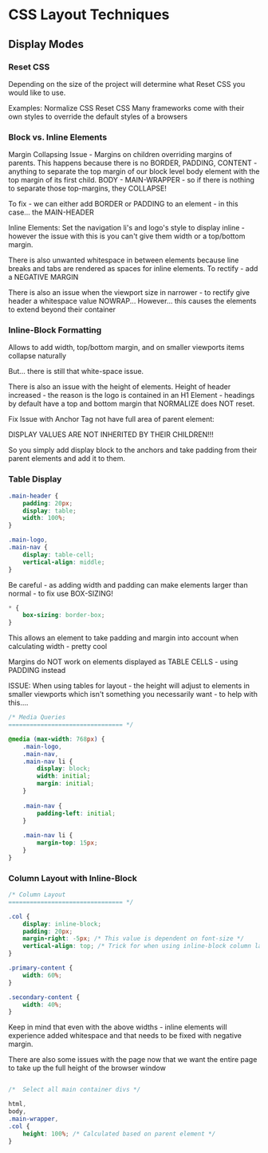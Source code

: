 # CSS Layout Techniques

## Display Modes

### Reset CSS

Depending on the size of the project will determine what Reset CSS you would like to use.

Examples:
Normalize CSS
Reset CSS
Many frameworks come with their own styles to override the default styles of a browsers

### Block vs. Inline Elements

Margin Collapsing Issue - Margins on children overriding margins of parents. This happens
because there is no BORDER, PADDING, CONTENT - anything to separate the top margin of our block
level body element with the top margin of its first child. BODY - MAIN-WRAPPER - so if there
is nothing to separate those top-margins, they COLLAPSE!

To fix - we can either add BORDER or PADDING to an element - in this case... the MAIN-HEADER

Inline Elements:
Set the navigation li's and logo's style to display inline - however the issue with this is
you can't give them width or a top/bottom margin.

There is also unwanted whitespace in between elements because line breaks and tabs are rendered
as spaces for inline elements. To rectify - add a NEGATIVE MARGIN

There is also an issue when the viewport size in narrower - to rectify give header a whitespace value NOWRAP...
However... this causes the elements to extend beyond their container

### Inline-Block Formatting

Allows to add width, top/bottom margin, and on smaller viewports items collapse naturally

But... there is still that white-space issue.

There is also an issue with the height of elements. Height of header increased - the reason is 
the logo is contained in an H1 Element - headings by default have a top and bottom margin that
NORMALIZE does NOT reset.

Fix Issue with Anchor Tag not have full area of parent element:

DISPLAY VALUES ARE NOT INHERITED BY THEIR CHILDREN!!!

So you simply add display block to the anchors and take padding from their parent elements
and add it to them.

### Table Display

```css
.main-header {
    padding: 20px;
    display: table;
    width: 100%;
}

.main-logo,
.main-nav {
    display: table-cell;
    vertical-align: middle;
}
```

Be careful - as adding width and padding can make elements larger than normal - to fix use BOX-SIZING!

```css
* {
    box-sizing: border-box;
}
```

This allows an element to take padding and margin into account when calculating width - pretty cool

Margins do NOT work on elements displayed as TABLE CELLS - using PADDING instead

ISSUE: When using tables for layout - the height will adjust to elements in smaller viewports which
isn't something you necessarily want - to help with this....

```css
/* Media Queries
================================ */

@media (max-width: 768px) {
    .main-logo,
    .main-nav,
    .main-nav li {
        display: block;
        width: initial;
        margin: initial;
    }
    
    .main-nav {
        padding-left: initial;
    }
    
    .main-nav li {
        margin-top: 15px;
    }
}
```

### Column Layout with Inline-Block

```css
/* Column Layout
================================ */

.col {
    display: inline-block;
    padding: 20px;
    margin-right: -5px; /* This value is dependent on font-size */
    vertical-align: top; /* Trick for when using inline-block column layout */
}

.primary-content {
    width: 60%;
}

.secondary-content {
    width: 40%;
}
```

Keep in mind that even with the above widths - inline elements will experience added whitespace and that needs
to be fixed with negative margin.

There are also some issues with the page now that we want the entire page to take up the full height of the browser window

```css

/*  Select all main container divs */

html,
body,
.main-wrapper,
.col {
    height: 100%; /* Calculated based on parent element */
}
```

